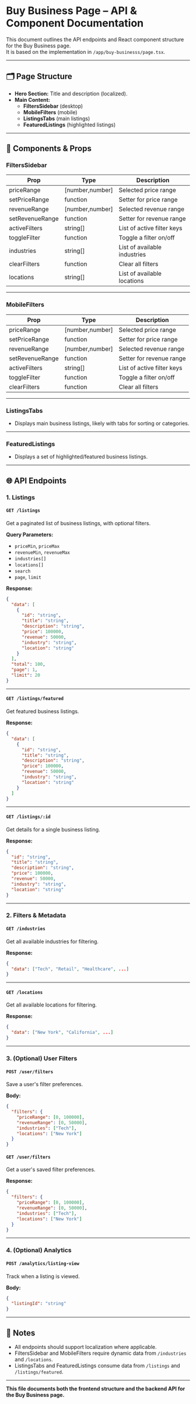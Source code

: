 # Buy Business Page – API & Component Documentation

This document outlines the API endpoints and React component structure for the Buy Business page.  
It is based on the implementation in `/app/buy-businesss/page.tsx`.

---

## 🗂️ Page Structure

- **Hero Section:** Title and description (localized).
- **Main Content:**
  - **FiltersSidebar** (desktop)
  - **MobileFilters** (mobile)
  - **ListingsTabs** (main listings)
  - **FeaturedListings** (highlighted listings)

---

## 🧩 Components & Props

### FiltersSidebar

| Prop           | Type         | Description                        |
|----------------|--------------|------------------------------------|
| priceRange     | [number,number] | Selected price range             |
| setPriceRange  | function     | Setter for price range             |
| revenueRange   | [number,number] | Selected revenue range           |
| setRevenueRange| function     | Setter for revenue range           |
| activeFilters  | string[]     | List of active filter keys         |
| toggleFilter   | function     | Toggle a filter on/off             |
| industries     | string[]     | List of available industries       |
| clearFilters   | function     | Clear all filters                  |
| locations      | string[]     | List of available locations        |

---

### MobileFilters

| Prop           | Type         | Description                        |
|----------------|--------------|------------------------------------|
| priceRange     | [number,number] | Selected price range             |
| setPriceRange  | function     | Setter for price range             |
| revenueRange   | [number,number] | Selected revenue range           |
| setRevenueRange| function     | Setter for revenue range           |
| activeFilters  | string[]     | List of active filter keys         |
| toggleFilter   | function     | Toggle a filter on/off             |
| clearFilters   | function     | Clear all filters                  |

---

### ListingsTabs

- Displays main business listings, likely with tabs for sorting or categories.

---

### FeaturedListings

- Displays a set of highlighted/featured business listings.

---

## 🌐 API Endpoints

### 1. Listings

#### `GET /listings`
Get a paginated list of business listings, with optional filters.

**Query Parameters:**
- `priceMin`, `priceMax`
- `revenueMin`, `revenueMax`
- `industries[]`
- `locations[]`
- `search`
- `page`, `limit`

**Response:**
```json
{
  "data": [
    {
      "id": "string",
      "title": "string",
      "description": "string",
      "price": 100000,
      "revenue": 50000,
      "industry": "string",
      "location": "string"
    }
  ],
  "total": 100,
  "page": 1,
  "limit": 20
}
```

---

#### `GET /listings/featured`
Get featured business listings.

**Response:**
```json
{
  "data": [
    {
      "id": "string",
      "title": "string",
      "description": "string",
      "price": 100000,
      "revenue": 50000,
      "industry": "string",
      "location": "string"
    }
  ]
}
```

---

#### `GET /listings/:id`
Get details for a single business listing.

**Response:**
```json
{
  "id": "string",
  "title": "string",
  "description": "string",
  "price": 100000,
  "revenue": 50000,
  "industry": "string",
  "location": "string"
}
```

---

### 2. Filters & Metadata

#### `GET /industries`
Get all available industries for filtering.

**Response:**
```json
{
  "data": ["Tech", "Retail", "Healthcare", ...]
}
```

---

#### `GET /locations`
Get all available locations for filtering.

**Response:**
```json
{
  "data": ["New York", "California", ...]
}
```

---

### 3. (Optional) User Filters

#### `POST /user/filters`
Save a user's filter preferences.

**Body:**
```json
{
  "filters": {
    "priceRange": [0, 100000],
    "revenueRange": [0, 50000],
    "industries": ["Tech"],
    "locations": ["New York"]
  }
}
```

#### `GET /user/filters`
Get a user's saved filter preferences.

**Response:**
```json
{
  "filters": {
    "priceRange": [0, 100000],
    "revenueRange": [0, 50000],
    "industries": ["Tech"],
    "locations": ["New York"]
  }
}
```

---

### 4. (Optional) Analytics

#### `POST /analytics/listing-view`
Track when a listing is viewed.

**Body:**
```json
{
  "listingId": "string"
}
```

---

## 📝 Notes

- All endpoints should support localization where applicable.
- FiltersSidebar and MobileFilters require dynamic data from `/industries` and `/locations`.
- ListingsTabs and FeaturedListings consume data from `/listings` and `/listings/featured`.

---

**This file documents both the frontend structure and the backend API for the Buy Business page.**